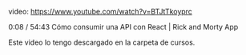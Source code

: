 video:
https://www.youtube.com/watch?v=BTJtTkoyprc

0:08 / 54:43
Cómo consumir una API con React | Rick and Morty App 


Este video lo tengo descargado en la carpeta de cursos.